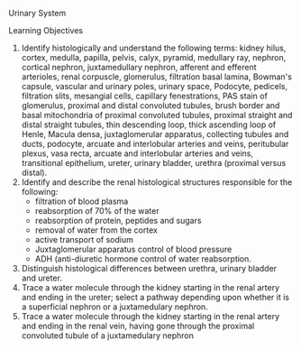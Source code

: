 Urinary System

Learning Objectives

1. Identify histologically and understand the  following terms: kidney hilus, cortex, medulla, papilla, pelvis, calyx, pyramid, medullary ray, nephron, cortical nephron, juxtamedullary nephron, afferent and efferent arterioles, renal corpuscle, glomerulus, filtration basal lamina, Bowman's capsule, vascular and urinary poles, urinary space, Podocyte, pedicels, filtration slits,  mesangial cells, capillary fenestrations, PAS stain of glomerulus, proximal and distal convoluted tubules, brush border and basal mitochondria of proximal convoluted tubules, proximal straight and distal straight tubules, thin descending loop, thick ascending loop of Henle, Macula densa, juxtaglomerular apparatus, collecting tubules and ducts, podocyte, arcuate and interlobular arteries and veins, peritubular plexus, vasa recta, arcuate and interlobular arteries and veins, transitional epithelium, ureter, urinary bladder, urethra (proximal versus distal).
2. Identify and describe the renal histological structures responsible for the following:
	+ filtration of blood plasma
	+ reabsorption of 70% of the water
	+ reabsorption of protein, peptides and sugars
	+ removal of water from the cortex
	+ active transport of sodium
	+ Juxtaglomerular apparatus control of blood pressure
	+ ADH (anti-diuretic hormone control of water reabsorption.
3. Distinguish histological differences between urethra, urinary bladder and ureter.
4. Trace a water molecule through the kidney starting in the renal artery and ending in the ureter; select a pathway depending upon whether it is a superficial nephron or a juxtamedulary nephron.
5. Trace a water molecule through the kidney starting in the renal artery and ending in the renal vein, having gone through the proximal convoluted tubule of a juxtamedulary nephron

